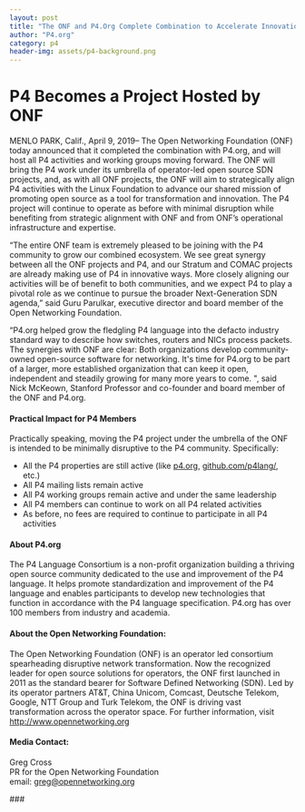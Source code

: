 ```yaml
---
layout: post
title: "The ONF and P4.Org Complete Combination to Accelerate Innovation in Operator-Led Open Source"
author: "P4.org"
category: p4
header-img: assets/p4-background.png
---
```


# P4 Becomes a Project Hosted by ONF

MENLO PARK, Calif., April 9, 2019– The Open Networking Foundation
(ONF) today announced that it completed the combination with P4.org,
and will host all P4 activities and working groups moving forward. The
ONF will bring the P4 work under its umbrella of operator-led open
source SDN projects, and, as with all ONF projects, the ONF will aim
to strategically align P4 activities with the Linux Foundation to
advance our shared mission of promoting open source as a tool for
transformation and innovation. The P4 project will continue to operate
as before with minimal disruption while benefiting from strategic
alignment with ONF and from ONF’s operational infrastructure and
expertise.

“The entire ONF team is extremely pleased to be joining with the P4
community to grow our combined ecosystem. We see great synergy between
all the ONF projects and P4, and our Stratum and COMAC projects are
already making use of P4 in innovative ways. More closely aligning our
activities will be of benefit to both communities, and we expect P4 to
play a pivotal role as we continue to pursue the broader
Next-Generation SDN agenda,” said Guru Parulkar, executive director
and board member of the Open Networking Foundation.

“P4.org helped grow the fledgling P4 language into the defacto
industry standard way to describe how switches, routers and NICs
process packets. The synergies with ONF are clear: Both organizations
develop community-owned open-source software for networking. It's time
for P4.org to be part of a larger, more established organization that
can keep it open, independent and steadily growing for many more years
to come. ", said Nick McKeown, Stanford Professor and co-founder and
board member of the ONF and P4.org.

#### Practical Impact for P4 Members

Practically speaking, moving the P4 project under the umbrella of the ONF is intended to be minimally disruptive to the P4 community.  Specifically:
* All the P4 properties are still active (like [p4.org](https://p4.org), [github.com/p4lang/](https://github.com/p4lang), etc.)
* All P4 mailing lists remain active
* All P4 working groups remain active and under the same leadership
* All P4 members can continue to work on all P4 related activities
* As before, no fees are required to continue to participate in all P4 activities

#### About P4.org

The P4 Language Consortium is a non-profit organization building a
thriving open source community dedicated to the use and improvement of
the P4 language. It helps promote standardization and improvement of
the P4 language and enables participants to develop new technologies
that function in accordance with the P4 language specification. P4.org
has over 100 members from industry and academia.

#### About the Open Networking Foundation:

The Open Networking Foundation (ONF) is an operator led consortium
spearheading disruptive network transformation. Now the recognized
leader for open source solutions for operators, the ONF first launched
in 2011 as the standard bearer for Software Defined Networking (SDN).
Led by its operator partners AT&T, China Unicom, Comcast, Deutsche
Telekom, Google, NTT Group and Turk Telekom, the ONF is driving vast
transformation across the operator space. For further information,
visit http://www.opennetworking.org

#### Media Contact:
Greg Cross<br />
PR for the Open Networking Foundation<br />
email: greg@opennetworking.org <br />

&#35;&#35;&#35;
